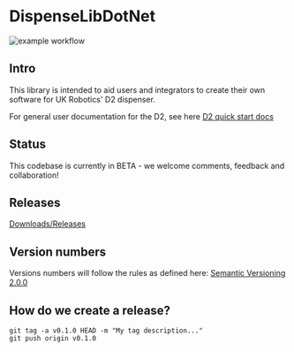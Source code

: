 # DispenseLibDotNet

![example workflow](https://github.com/ukrobotics/DispenseLibDotNet/actions/workflows/ci.yml/badge.svg)


## Intro
This library is intended to aid users and integrators to create their own software for UK Robotics' D2 dispenser.

For general user documentation for the D2, see here [D2 quick start docs](https://ukrobotics.tech/docs/d2dispenser/d2-quick-start/)

## Status
This codebase is currently in BETA - we welcome comments, feedback and collaboration!

## Releases
[Downloads/Releases](https://github.com/ukrobotics/DispenseLibDotNet/releases)

## Version numbers
Versions numbers will follow the rules as defined here:
[Semantic Versioning 2.0.0](https://semver.org/)

## How do we create a release?
~~~
git tag -a v0.1.0 HEAD -m "My tag description..."
git push origin v0.1.0
~~~





